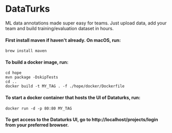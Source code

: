 # DataTurks
ML data annotations made super easy for teams. Just upload data, add your team and build training/evaluation dataset in hours.

#### First install maven if haven't already. On macOS, run:
```
brew install maven
```

#### To build a docker image, run:
```
cd hope
mvn package -DskipTests
cd ..
docker build -t MY_TAG . -f ./hope/docker/Dockerfile
```

#### To start a docker container that hosts the UI of Dataturks, run:
```
docker run -d -p 80:80 MY_TAG
```

#### To get access to the Dataturks UI, go to http://localhost/projects/login from your preferred browser.
